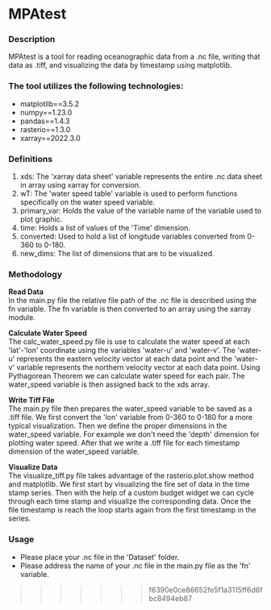 <h1>MPAtest</h1>

<h3>Description</h3 style="bold">
MPAtest is a tool for reading oceanographic data from a .nc file, writing that data as .tiff, and visualizing the data by timestamp using matplotlib.

<h3>The tool utilizes the following technologies:</h3 style="bold">

<ul>
  <li>matplotlib==3.5.2</li>
  <li>numpy==1.23.0</li>
  <li>pandas==1.4.3</li>
  <li>rasterio==1.3.0</li>
  <li>xarray==2022.3.0</li>
</ul>


<h3>Definitions</h3 style="bold">

<ol>
<li>xds: The 'xarray data sheet' variable represents the entire .nc data sheet in array using xarray for conversion.</li>
<li>wT: The 'water speed table' variable is used to perform functions specifically on the water speed variable.</li>
<li>primary_var: Holds the value of the variable name of the variable used to plot graphic.</li>
<li>time: Holds a list of values of the 'Time' dimension.</li>
<li>converted: Used to hold a list of longitude variables converted from 0-360 to 0-180.</li>
<li>new_dims: The list of dimensions that are to be visualized. </li>
</ol>


<h3>Methodology</h3 style="bold">

<b>Read Data</b><br>
In the main.py file the relative file path of the .nc file is described using the fn variable. The fn variable is then converted to an array using the xarray module.

<b>Calculate Water Speed</b><br>
The calc_water_speed.py file is use to calculate the water speed at each 'lat'-'lon' coordinate using the variables 'water-u' and 'water-v'. The 'water-u' represents the eastern velocity vector at each data point and the 'water-v' variable represents the northern velocity vector at each data point. Using Pythagorean Theorem we can calculate water speed for each pair. The water_speed variable is then assigned back to the xds array.

<b>Write Tiff File</b><br>
The main.py file then prepares the water_speed variable to be saved as a .tiff file. We first convert the 'lon' variable from 0-360 to 0-180 for a more typical visualization. Then we define the proper dimensions in the water_speed variable. For example we don't need the 'depth' dimension for plotting water speed. After that we write a .tiff file for each timestamp dimension of the water_speed variable.

<b>Visualize Data</b><br>
The visualize_tiff.py file takes advantage of the rasterio.plot.show method and matplotlib. We first start by visualizing the fire set of data in the time stamp series. Then with the help of a custom budget widget we can cycle through each time stamp and visualize the corresponding data. Once the file timestamp is reach the loop starts again from the first timestamp in the series.

<h3>Usage</h3 style="bold">

<ul>
  <li>Please place your .nc file in the 'Dataset' folder.</li>
  <li>Please address the name of your .nc file in the main.py file as the 'fn' variable.</li>
</ul>

>>>>>>> f6390e0ce86652fe5f1a3115ff6d6fbc8494eb87
